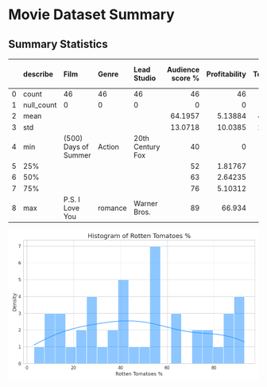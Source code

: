 # Movie Dataset Summary

## Summary Statistics
|    | describe   | Film                 | Genre   | Lead Studio      |   Audience score % |   Profitability |   Rotten Tomatoes % | Worldwide Gross   |       Year |
|---:|:-----------|:---------------------|:--------|:-----------------|-------------------:|----------------:|--------------------:|:------------------|-----------:|
|  0 | count      | 46                   | 46      | 46               |            46      |        46       |             46      | 46                |   46       |
|  1 | null_count | 0                    | 0       | 0                |             0      |         0       |              0      | 0                 |    0       |
|  2 | mean       |                      |         |                  |            64.1957 |         5.13884 |             48.3261 |                   | 2009.07    |
|  3 | std        |                      |         |                  |            13.0718 |        10.0385  |             26.6192 |                   |    1.43608 |
|  4 | min        | (500) Days of Summer | Action  | 20th Century Fox |            40      |         0       |              3      | $10.70            | 2007       |
|  5 | 25%        |                      |         |                  |            52      |         1.81767 |             27      |                   | 2008       |
|  6 | 50%        |                      |         |                  |            63      |         2.64235 |             48      |                   | 2009       |
|  7 | 75%        |                      |         |                  |            76      |         5.10312 |             71      |                   | 2010       |
|  8 | max        | P.S. I Love You      | romance | Warner Bros.     |            89      |        66.934   |             93      | $96.16            | 2011       |

![Histogram of Rotten Tomatoes %](histogram.png)
